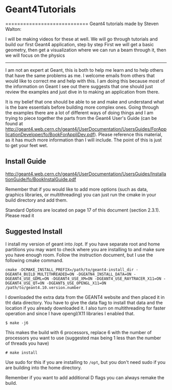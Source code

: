 # Geant4Tutorials
============================
Geant4 tutorials made by Steven Walton:

I will be making videos for these at well. 
We will go through tutorials and build our first Geant4 application, step by step
First we will get a basic geometry, then get a visualization where we can run a beam through it, then we will focus on the physics

--------------------------------------
I am not an expert at Geant, this is both to help me learn and to help others that have the same problems as me. I welcome emails from others that would like to correct me and help with this. I am doing this because most of the information on Geant I see out there suggests that one should just review the examples and just dive in to making an application from there.

It is my belief that one should be able to se and make and understand what is the bare essentials before building more complex ones. Going through the examples there are a lot of different ways of doing things and I am trying to piece together the parts from the Geant4 User's Guide (can be found at http://geant4.web.cern.ch/geant4/UserDocumentation/UsersGuides/ForApplicationDeveloper/fo/BookForAppliDev.pdf). Please reference this material, as it has much more information than I will include. The point of this is just to get your feet wet.

Install Guide
--------------
http://geant4.web.cern.ch/geant4/UserDocumentation/UsersGuides/InstallationGuide/fo/BookInstalGuide.pdf

Remember that if you would like to add more options (such as data, graphics libraries, or multithreading) you can just run the cmake in your build directory and add them. 

Standard Options are located on page 17 of this document (section 2.3.1). Please read it

Suggested Install
----------------------
I install my version of geant into /opt. If you have separate root and home partitions you may want to check where you are installing to and make sure you have enough room.
Follow the instruction document, but I use the following cmake command.

```
cmake -DCMAKE_INSTALL_PREFIX=/path/to/geant4-install_dir -DGEANT4_BUILD_MULTITHREADED=ON -DGEATN4_INSTALL_DATA=ON -DGEANT4_USE_GDML=ON -DGEANT4_USE_XM=ON -DGEANT4_USE_RAYTRACER_X11=ON -DGEANT4_USE_QT=ON -DGEANT$_USE_OPENGL_X11=ON /path/to/geant4.10.version.number
```
I downloaded the extra data from the GEANT4 website and then placed it in tht data directory. You have to give the data flag to install that data and the location if you already downloaded it. I also turn on multithreading for faster operation and since I have opengl/X11 libraries I enabled that. 

```$ make -j6```

This makes the build with 6 processors, replace 6 with the number of processors you
want to use (suggested max being 1 less than the number of threads you have)

```# make install```

Use sudo for this if you are installing to `/opt`, but you don't need sudo if you are 
building into the home directory.

Remember if you want to add additional D flags you can always remake the build. 
